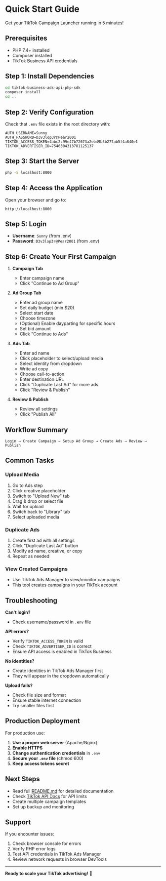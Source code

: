 # Quick Start Guide

Get your TikTok Campaign Launcher running in 5 minutes!

## Prerequisites

- PHP 7.4+ installed
- Composer installed
- TikTok Business API credentials

## Step 1: Install Dependencies

```bash
cd tiktok-business-ads-api-php-sdk
composer install
cd ..
```

## Step 2: Verify Configuration

Check that `.env` file exists in the root directory with:

```env
AUTH_USERNAME=Sunny
AUTH_PASSWORD=D3v3lop3r@Pear2001
TIKTOK_ACCESS_TOKEN=4abc2c99e47b72673a2eb49b3b277ab5f4a840e1
TIKTOK_ADVERTISER_ID=7546384313781125137
```

## Step 3: Start the Server

```bash
php -S localhost:8000
```

## Step 4: Access the Application

Open your browser and go to:
```
http://localhost:8000
```

## Step 5: Login

- **Username**: `Sunny` (from .env)
- **Password**: `D3v3lop3r@Pear2001` (from .env)

## Step 6: Create Your First Campaign

1. **Campaign Tab**
   - Enter campaign name
   - Click "Continue to Ad Group"

2. **Ad Group Tab**
   - Enter ad group name
   - Set daily budget (min $20)
   - Select start date
   - Choose timezone
   - (Optional) Enable dayparting for specific hours
   - Set bid amount
   - Click "Continue to Ads"

3. **Ads Tab**
   - Enter ad name
   - Click placeholder to select/upload media
   - Select identity from dropdown
   - Write ad copy
   - Choose call-to-action
   - Enter destination URL
   - Click "Duplicate Last Ad" for more ads
   - Click "Review & Publish"

4. **Review & Publish**
   - Review all settings
   - Click "Publish All"

## Workflow Summary

```
Login → Create Campaign → Setup Ad Group → Create Ads → Review → Publish
```

## Common Tasks

### Upload Media
1. Go to Ads step
2. Click creative placeholder
3. Switch to "Upload New" tab
4. Drag & drop or select file
5. Wait for upload
6. Switch back to "Library" tab
7. Select uploaded media

### Duplicate Ads
1. Create first ad with all settings
2. Click "Duplicate Last Ad" button
3. Modify ad name, creative, or copy
4. Repeat as needed

### View Created Campaigns
- Use TikTok Ads Manager to view/monitor campaigns
- This tool creates campaigns in your TikTok account

## Troubleshooting

**Can't login?**
- Check username/password in `.env` file

**API errors?**
- Verify `TIKTOK_ACCESS_TOKEN` is valid
- Check `TIKTOK_ADVERTISER_ID` is correct
- Ensure API access is enabled in TikTok Business

**No identities?**
- Create identities in TikTok Ads Manager first
- They will appear in the dropdown automatically

**Upload fails?**
- Check file size and format
- Ensure stable internet connection
- Try smaller files first

## Production Deployment

For production use:

1. **Use a proper web server** (Apache/Nginx)
2. **Enable HTTPS**
3. **Change authentication credentials** in `.env`
4. **Secure your `.env` file** (chmod 600)
5. **Keep access tokens secret**

## Next Steps

- Read full [README.md](README.md) for detailed documentation
- Check [TikTok API Docs](https://business-api.tiktok.com/portal/docs) for API limits
- Create multiple campaign templates
- Set up backup and monitoring

## Support

If you encounter issues:
1. Check browser console for errors
2. Verify PHP error logs
3. Test API credentials in TikTok Ads Manager
4. Review network requests in browser DevTools

---

**Ready to scale your TikTok advertising!** 🚀
